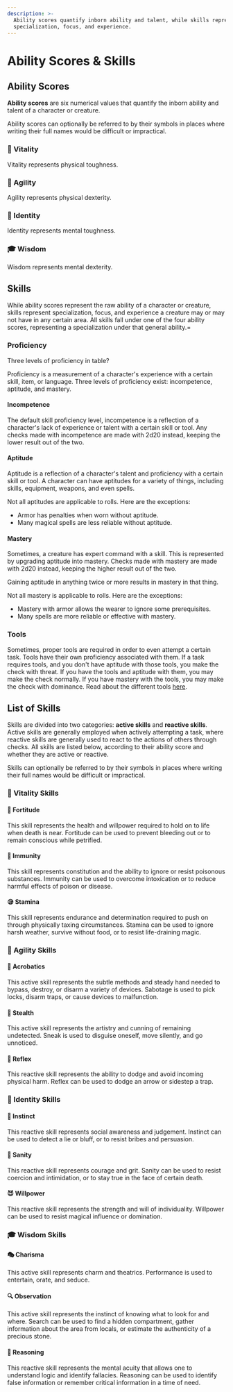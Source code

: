 ```yaml
---
description: >-
  Ability scores quantify inborn ability and talent, while skills represent
  specialization, focus, and experience.
---
```


# Ability Scores & Skills

## Ability Scores

**Ability scores** are six numerical values that quantify the inborn ability and talent of a character or creature.

Ability scores can optionally be referred to by their symbols in places where writing their full names would be difficult or impractical.

### 💪 Vitality

Vitality represents physical toughness.

### 🎯 Agility

Agility represents physical dexterity.

### 👤 Identity

Identity represents mental toughness.

### 🎓 Wisdom

Wisdom represents mental dexterity.

## Skills

While ability scores represent the raw ability of a character or creature, skills represent specialization, focus, and experience a creature may or may not have in any certain area. All skills fall under one of the four ability scores, representing a specialization under that general ability.=

### Proficiency

Three levels of proficiency in table?

Proficiency is a measurement of a character's experience with a certain skill, item, or language. Three levels of proficiency exist: incompetence, aptitude, and mastery.

#### Incompetence

The default skill proficiency level, incompetence is a reflection of a character's lack of experience or talent with a certain skill or tool. Any checks made with incompetence are made with 2d20 instead, keeping the lower result out of the two.

#### Aptitude

Aptitude is a reflection of a character's talent and proficiency with a certain skill or tool. A character can have aptitudes for a variety of things, including skills, equipment, weapons, and even spells.

Not all aptitudes are applicable to rolls. Here are the exceptions:

* Armor has penalties when worn without aptitude.
* Many magical spells are less reliable without aptitude.

#### Mastery

Sometimes, a creature has expert command with a skill. This is represented by upgrading aptitude into mastery. Checks made with mastery are made with 2d20 instead, keeping the higher result out of the two.

Gaining aptitude in anything twice or more results in mastery in that thing.

Not all mastery is applicable to rolls. Here are the exceptions:

* Mastery with armor allows the wearer to ignore some prerequisites.
* Many spells are more reliable or effective with mastery.

### Tools

Sometimes, proper tools are required in order to even attempt a certain task. Tools have their own proficiency associated with them. If a task requires tools, and you don't have aptitude with those tools, you make the check with threat. If you have the tools and aptitude with them, you may make the check normally. If you have mastery with the tools, you may make the check with dominance. Read about the different tools [here]().

## List of Skills

Skills are divided into two categories: **active skills** and **reactive skills**. Active skills are generally employed when actively attempting a task, where reactive skills are generally used to react to the actions of others through checks. All skills are listed below, according to their ability score and whether they are active or reactive.

Skills can optionally be referred to by their symbols in places where writing their full names would be difficult or impractical.

### 💪 Vitality Skills

#### 💙 Fortitude

This skill represents the health and willpower required to hold on to life when death is near. Fortitude can be used to prevent bleeding out or to remain conscious while petrified.

#### 💊 Immunity

This skill represents constitution and the ability to ignore or resist poisonous substances. Immunity can be used to overcome intoxication or to reduce harmful effects of poison or disease.

#### 😪 Stamina

This skill represents endurance and determination required to push on through physically taxing circumstances. Stamina can be used to ignore harsh weather, survive without food, or to resist life-draining magic.

### 🎯 Agility Skills

#### 🧨 Acrobatics

This active skill represents the subtle methods and steady hand needed to bypass, destroy, or disarm a variety of devices. Sabotage is used to pick locks, disarm traps, or cause devices to malfunction.

#### 🤫 Stealth

This active skill represents the artistry and cunning of remaining undetected. Sneak is used to disguise oneself, move silently, and go unnoticed.

#### 💨 Reflex

This reactive skill represents the ability to dodge and avoid incoming physical harm. Reflex can be used to dodge an arrow or sidestep a trap.

### 👤 Identity Skills

#### 💞 Instinct

This reactive skill represents social awareness and judgement. Instinct can be used to detect a lie or bluff, or to resist bribes and persuasion.

#### 😤 Sanity

This reactive skill represents courage and grit. Sanity can be used to resist coercion and intimidation, or to stay true in the face of certain death.

#### 😈 Willpower

This reactive skill represents the strength and will of individuality. Willpower can be used to resist magical influence or domination.

### 🎓 Wisdom Skills

#### 🎭 Charisma

This active skill represents charm and theatrics. Performance is used to entertain, orate, and seduce.

#### 🔍 Observation

This active skill represents the instinct of knowing what to look for and where. Search can be used to find a hidden compartment, gather information about the area from locals, or estimate the authenticity of a precious stone.

#### 💭 Reasoning

This reactive skill represents the mental acuity that allows one to understand logic and identify fallacies. Reasoning can be used to identify false information or remember critical information in a time of need.

#### 

#### 

